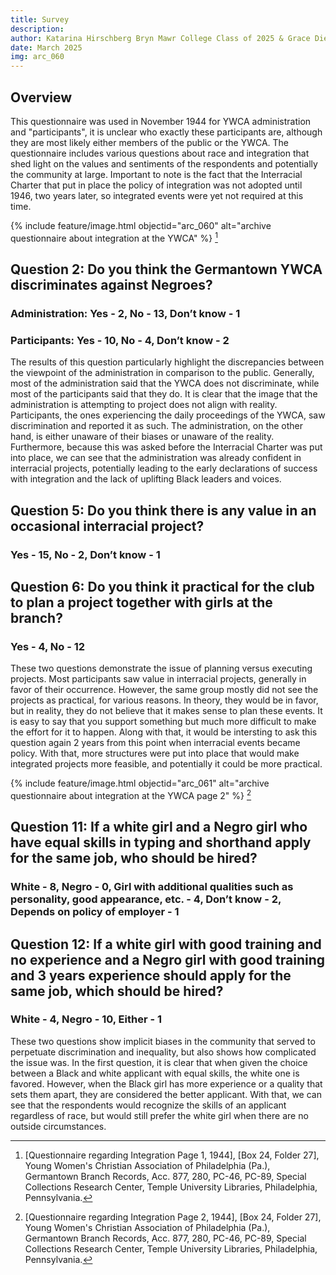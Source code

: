 ```yaml
---
title: Survey
description:
author: Katarina Hirschberg Bryn Mawr College Class of 2025 & Grace Diehl Bryn Mawr College Class of 2027
date: March 2025
img: arc_060
---
```


## Overview
This questionnaire was used in November 1944 for YWCA administration and "participants", it is unclear who exactly these participants are, although they are most likely either members of the public or the YWCA. The questionnaire includes various questions about race and integration that shed light on the values and sentiments of the respondents and potentially the community at large. Important to note is the fact that the Interracial Charter that put in place the policy of integration was not adopted until 1946, two years later, so integrated events were yet not required at this time.

{% include feature/image.html objectid="arc_060" alt="archive questionnaire about integration at the YWCA" %} [^fn1]
## Question 2: Do you think the Germantown YWCA discriminates against Negroes? 
### Administration: Yes - 2, No - 13, Don’t know - 1 
### Participants: Yes - 10, No - 4, Don’t know - 2
The results of this question particularly highlight the discrepancies between the viewpoint of the administration in comparison to the public. Generally, most of the administration said that the YWCA does not discriminate, while most of the participants said that they do. It is clear that the image that the administration is attempting to project does not align with reality. Participants, the ones experiencing the daily proceedings of the YWCA, saw discrimination and reported it as such. The administration, on the other hand, is either unaware of their biases or unaware of the reality. Furthermore, because this was asked before the Interracial Charter was put into place, we can see that the administration was already confident in interracial projects, potentially leading to the early declarations of success with integration and the lack of uplifting Black leaders and voices.  

## Question 5: Do you think there is any value in an occasional interracial project?
### Yes - 15, No - 2, Don’t know - 1
## Question 6: Do you think it practical for the club to plan a project together with girls at the branch?
### Yes - 4, No - 12
These two questions demonstrate the issue of planning versus executing projects. Most participants saw value in interracial projects, generally in favor of their occurrence. However, the same group mostly did not see the projects as practical, for various reasons. In theory, they would be in favor, but in reality, they do not believe that it makes sense to plan these events. It is easy to say that you support something but much more difficult to make the effort for it to happen. Along with that, it would be intersting to ask this question again 2 years from this point when interracial events became policy. With that, more structures were put into place that would make integrated projects more feasible, and potentially it could be more practical.  

{% include feature/image.html objectid="arc_061" alt="archive questionnaire about integration at the YWCA page 2" %} [^fn2]
## Question 11: If a white girl and a Negro girl who have equal skills in typing and shorthand apply for the same job, who should be hired?
### White - 8, Negro - 0, Girl with additional qualities such as personality, good appearance, etc. - 4, Don’t know - 2, Depends on policy of employer - 1
## Question 12: If a white girl with good training and no experience and a Negro girl with good training and 3 years experience should apply for the same job, which should be hired?
### White - 4, Negro - 10, Either - 1
These two questions show implicit biases in the community that served to perpetuate discrimination and inequality, but also shows how complicated the issue was. In the first question, it is clear that when given the choice between a Black and white applicant with equal skills, the white one is favored. However, when the Black girl has more experience or a quality that sets them apart, they are considered the better applicant. With that, we can see that the respondents would recognize the skills of an applicant regardless of race, but would still prefer the white girl when there are no outside circumstances.  

[^fn1]: [Questionnaire regarding Integration Page 1, 1944], [Box 24, Folder 27], Young Women's Christian Association of Philadelphia (Pa.), Germantown Branch Records, Acc. 877, 280, PC-46, PC-89, Special Collections Research Center, Temple University Libraries, Philadelphia, Pennsylvania.
[^fn2]: [Questionnaire regarding Integration Page 2, 1944], [Box 24, Folder 27], Young Women's Christian Association of Philadelphia (Pa.), Germantown Branch Records, Acc. 877, 280, PC-46, PC-89, Special Collections Research Center, Temple University Libraries, Philadelphia, Pennsylvania.
